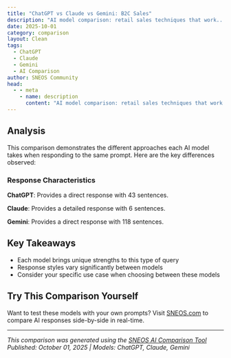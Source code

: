 ```yaml
---
title: "ChatGPT vs Claude vs Gemini: B2C Sales"
description: "AI model comparison: retail sales techniques that work..."
date: 2025-10-01
category: comparison
layout: Clean
tags:
  - ChatGPT
  - Claude
  - Gemini
  - AI Comparison
author: SNEOS Community
head:
  - - meta
    - name: description
      content: "AI model comparison: retail sales techniques that work..."
---
```


<ChatComparison
  title="ChatGPT vs Claude vs Gemini: B2C Sales"
  prompt="retail sales techniques that work"
  :responses='{
    "ChatGPT": "Certainly! Here are several effective retail sales techniques that can help boost your sales and improve customer satisfaction:\n\n1. **Know Your Product Thoroughly**  \n   Understand the features, benefits, and potential drawbacks of your products. This allows you to confidently answer questions and recommend the best options to customers.\n\n2. **Build Rapport with Customers**  \n   Greet customers warmly, make eye contact, and engage in friendly conversation. Building a connection can make customers feel valued and more comfortable making a purchase.\n\n3. **Ask Open-Ended Questions**  \n   Instead of yes/no questions, ask questions that encourage customers to talk about their needs and preferences. For example, \u201CWhat are you looking for today?\u201D or \u201CHow will you be using this product?\u201D\n\n4. **Active Listening**  \n   Pay close attention to what the customer is saying. This shows you care and helps you tailor your recommendations based on their specific needs.\n\n5. **Demonstrate the Product**  \n   Whenever possible, show the product in action. Let customers see how it works, which can increase their confidence in its value.\n\n6. **Highlight Benefits, Not Just Features**  \n   Translate product features into tangible benefits for the customer. For example, instead of saying \u201CThis jacket is waterproof,\u201D say \u201CThis jacket will keep you dry even in heavy rain.\u201D\n\n7. **Upsell and Cross-Sell**  \n   Suggest complementary products or upgrades that enhance the customer\u0027s original purchase. For instance, if someone buys a camera, suggest a memory card or carrying case.\n\n8. **Create Urgency**  \n   Use time-sensitive offers or limited stock notices to encourage quick decision-making. Phrases like \u201COnly a few left in stock\u201D or \u201CThis sale ends today\u201D can motivate customers to act.\n\n9. **Offer Personalized Recommendations**  \n   Tailor your suggestions based on the customer\u2019s previous purchases, preferences, or expressed needs.\n\n10. **Handle Objections Gracefully**  \n    Listen to customer concerns without interruption, acknowledge them, and respond with solutions or alternatives.\n\n11. **Use Positive Body Language**  \n    Smile, maintain good posture, and nod affirmatively to create a welcoming atmosphere.\n\n12. **Provide Excellent After-Sales Service**  \n    Follow up with customers, offer easy returns, and be available for questions. Satisfied customers are more likely to return and recommend your store.\n\n13. **Leverage Customer Testimonials and Reviews**  \n    Share positive feedback from other buyers to build trust and credibility.\n\n14. **Maintain a Clean and Organized Store Layout**  \n    An inviting environment makes shopping easier and more enjoyable, encouraging purchases.\n\n15. **Train Staff Regularly**  \n    Ensure all employees are knowledgeable and practiced in these techniques for consistent customer experience.\n\nImplementing these techniques can significantly enhance your retail sales performance and create loyal customers. If you want, I can also provide examples or scripts for some of these techniques!",
    "Claude": "# Proven Retail Sales Techniques\n\n## Customer-Centered Approaches\n\n**Active Listening**\n- Ask open-ended questions about needs and preferences\n- Pay attention to verbal and non-verbal cues\n- Acknowledge concerns before addressing them\n\n**Build Rapport**\n- Use the customer\u0027s name when possible\n- Find common ground through genuine conversation\n- Mirror their communication style and energy level\n\n## Product Presentation Strategies\n\n**Feature-Benefit Translation**\n- Don\u0027t just list features\u2014explain how they solve problems\n- Use specific examples: \u0022This fabric is wrinkle-resistant, so you\u0027ll look professional even after long meetings\u0022\n\n**Storytelling**\n- Share how other customers have used/benefited from products\n- Create scenarios they can envision themselves in\n- Use social proof: \u0022This is our most popular item because...\u0022\n\n**Hands-On Experience**\n- Encourage touching, trying, or testing products\n- Demonstrate features in action\n- Let them experience the quality firsthand\n\n## Psychological Techniques\n\n**Assumptive Close**\n- \u0022Would you like this gift-wrapped?\u0022 instead of \u0022Are you buying this?\u0022\n- Act as if the purchase decision is already made\n\n**Scarcity and Urgency**\n- Mention limited quantities honestly\n- Highlight time-sensitive offers\n- \u0022This is the last one in your size\u0022\n\n**Bundle and Upsell Naturally**\n- Suggest complementary items that genuinely add value\n- \u0022Customers who buy this often grab this accessory too\u0022\n\n## Communication Best Practices\n\n**Positive Language**\n- Instead of \u0022I don\u0027t know,\u0022 say \u0022Let me find out for you\u0022\n- Replace \u0022That\u0027s expensive\u0022 with \u0022It\u0027s an investment in quality\u0022\n\n**Handle Objections Gracefully**\n- Acknowledge concerns: \u0022I understand price is important\u0022\n- Provide alternatives or emphasize value\n- Offer to hold items while they consider\n\n**Know When to Give Space**\n- Read body language for signs they need time to think\n- Check in periodically without being pushy\n- \u0022I\u0027ll be right over here if you have any questions\u0022\n\nThe most effective salespeople focus on genuinely helping customers find what they need rather than just pushing products.",
    "Gemini": "Okay, let\u0027s break down retail sales techniques that are effective, categorized for clarity and covering various aspects of the sales process:\n\n**I. Building Rapport and Creating a Positive First Impression:**\n\n*   **Warm and Genuine Greeting:**\n    *   \u0022Welcome! Glad to see you today. Is there anything specific you\u0027re looking for?\u0022 (Open-ended)\n    *   \u0022Hi there! How can I help you find something special today?\u0022 (Friendly)\n    *   Avoid generic greetings like \u0022Can I help you?\u0022 which often get a reflexive \u0022No, thanks.\u0022\n*   **Active Listening:**\n    *   Pay close attention to what the customer says (verbally and non-verbally).\n    *   Use eye contact, nodding, and mirroring body language (subtly).\n    *   Paraphrase: \u0022So, you\u0027re looking for something that\u0027s durable, comfortable, and in a neutral color, is that right?\u0022\n*   **Find Common Ground:**\n    *   Observe the customer\u0027s clothing, accessories, or interests. (Do they have a sports team logo? Are they carrying a specific brand?)\n    *   Make a genuine, non-intrusive comment or ask a relevant question.\n    *   Example: \u0022That\u0027s a great [brand] bag! I\u0027ve heard they\u0027re really durable.\u0022\n*   **Smile and Be Enthusiastic:**  Enthusiasm is contagious!\n\n**II. Understanding Customer Needs and Preferences:**\n\n*   **Open-Ended Questions:**\n    *   \u0022What brings you in today?\u0022\n    *   \u0022What are you hoping to achieve with this purchase?\u0022\n    *   \u0022What features are most important to you?\u0022\n    *   \u0022Tell me more about what you\u0027re looking for...\u0022\n*   **Clarifying Questions:**\n    *   \u0022When you say \u0027comfortable,\u0027 what does that mean to you?\u0022\n    *   \u0022What\u0027s your budget for this?\u0022 (Approach delicately)\n    *   \u0022What will you be using this [product] for primarily?\u0022\n*   **Needs-Based Selling:**\n    *   Focus on how the product *solves a problem* or *fulfills a need* for the customer.\n    *   Example: Instead of \u0022This jacket is waterproof,\u0022 say \u0022This jacket will keep you dry and comfortable even in heavy rain.\u0022\n*   **Observe Customer Behavior:**\n    *   What items are they looking at?\n    *   How long do they spend looking at specific products?\n    *   Are they reading labels or comparing items?\n    *   Offer assistance based on your observations.  \u0022I noticed you were looking at this one; it\u0027s one of our bestsellers because...\u0022\n\n**III. Presenting Solutions and Demonstrating Value:**\n\n*   **Product Knowledge:**  Know your products inside and out.  Be able to answer questions about features, benefits, materials, care instructions, etc.\n*   **Features vs. Benefits:**  Don\u0027t just list features; explain the benefits to the *customer*.\n    *   *Feature:* \u0022This camera has 20 megapixels.\u0022\n    *   *Benefit:* \u0022This camera\u0027s 20 megapixels will allow you to capture stunning, high-resolution photos that you can print in large sizes without losing quality.\u0022\n*   **Demonstrations:**\n    *   Show the customer how the product works.\n    *   Let them try it out themselves (if appropriate).\n    *   Highlight key features and benefits during the demo.\n*   **Visual Merchandising:** The way products are displayed can have a huge impact on sales.\n    *   Create attractive displays that highlight key products.\n    *   Use signage to communicate product benefits and promotions.\n    *   Ensure that shelves are well-stocked and organized.\n*   **Offer Options:**\n    *   Present a few different options that meet the customer\u0027s needs and budget.\n    *   Avoid overwhelming them with too many choices.\n*   **Social Proof:**\n    *   \u0022This is one of our most popular items; customers love it because...\u0022\n    *   \u0022We\u0027ve had a lot of positive feedback on this product...\u0022\n    *   If possible, display customer reviews or testimonials.\n*   **Handle Objections:**\n    *   Listen carefully to the customer\u0027s concerns.\n    *   Acknowledge their concerns.  \u0022I understand your concern about the price...\u0022\n    *   Address the objection with facts and benefits.  \u0022...but this product is made with high-quality materials that will last for years, saving you money in the long run.\u0022\n    *   Turn objections into opportunities to reinforce the value of the product.\n\n**IV. Closing the Sale and Adding Value:**\n\n*   **Trial Closes:**\n    *   \u0022Does this sound like something that would work for you?\u0022\n    *   \u0022How do you feel about [specific feature]?\u0022\n    *   Gauge the customer\u0027s interest and address any remaining concerns.\n*   **Direct Close (if appropriate):**\n    *   \u0022Would you like to take this one home with you today?\u0022\n    *   \u0022Great! Let\u0027s head over to the register.\u0022\n*   **Assumptive Close:**\n    *   \u0022Will that be cash or credit?\u0022 (Assume they\u0027re buying)\n*   **Upselling and Cross-selling:**\n    *   *Upselling:*  Offer a higher-end version of the product.  \u0022We also have this model, which has even more features...\u0022\n    *   *Cross-selling:*  Suggest complementary items.  \u0022You might also need [related item]...\u0022\n    *   Make sure the add-on is genuinely useful and relevant.\n*   **Special Offers and Promotions:**\n    *   Inform customers about any current sales or promotions.\n    *   Offer a discount or incentive to encourage them to buy.\n*   **Warranties and Guarantees:**\n    *   Highlight the peace of mind that comes with a warranty or satisfaction guarantee.\n\n**V. Providing Excellent Customer Service (Post-Sale):**\n\n*   **Thank the Customer:**  Express genuine gratitude for their purchase.\n*   **Offer Assistance:**  \u0022If you have any questions or need help setting it up, please don\u0027t hesitate to call us.\u0022\n*   **Encourage Future Business:**\n    *   Offer a loyalty card or sign them up for your email list.\n    *   \u0022We appreciate your business and hope to see you again soon!\u0022\n*   **Handle Returns and Exchanges Graciously:**  A smooth return process can turn a potential negative into a positive and build customer loyalty.\n\n**VI. Key Mindset Principles:**\n\n*   **Focus on Helping, Not Just Selling:**  Customers can sense when you\u0027re genuinely trying to help them find the right solution.\n*   **Be Confident, But Not Pushy:**  Believe in your products and your ability to help the customer.\n*   **Be Patient:**  Don\u0027t rush the customer. Allow them to browse and make their own decisions.\n*   **Be Professional:**  Maintain a positive attitude, even when dealing with difficult customers.\n*   **Be Knowledgeable:** Stay up-to-date on product information, sales techniques, and industry trends.\n*   **Be Adaptable:** Not every technique works on every customer.  Learn to read your audience and adjust your approach accordingly.\n\n**VII.  Technology and Tools:**\n\n*   **Point of Sale (POS) Systems:**  Efficiently process transactions and track inventory.\n*   **Customer Relationship Management (CRM) Software:**  Manage customer data, track interactions, and personalize communication.\n*   **Email Marketing:**  Send targeted emails to customers with promotions, product updates, and helpful information.\n*   **Social Media:**  Engage with customers on social media, promote products, and build brand awareness.\n\n**Important Considerations:**\n\n*   **Know Your Target Audience:**  Different techniques work better with different demographics.\n*   **Store Layout and Atmosphere:**  Create a welcoming and comfortable environment.\n*   **Training and Development:**  Invest in training your staff on effective sales techniques and customer service skills.\n*   **Measurement and Analysis:**  Track your sales data to see which techniques are most effective and make adjustments as needed.  Monitor customer feedback (reviews, surveys).\n\nBy implementing these techniques and principles, you can significantly improve your retail sales performance and build long-lasting customer relationships. Good luck!\n"
  }'
  published-date="14:59"
/>

## Analysis

This comparison demonstrates the different approaches each AI model takes when responding to the same prompt. Here are the key differences observed:

### Response Characteristics

**ChatGPT**: Provides a direct response with 43 sentences. 

**Claude**: Provides a detailed response with 6 sentences. 

**Gemini**: Provides a direct response with 118 sentences. 

## Key Takeaways

- Each model brings unique strengths to this type of query
- Response styles vary significantly between models
- Consider your specific use case when choosing between these models

## Try This Comparison Yourself

Want to test these models with your own prompts? Visit [SNEOS.com](https://sneos.com) to compare AI responses side-by-side in real-time.

---

*This comparison was generated using the [SNEOS AI Comparison Tool](https://sneos.com)*
*Published: October 01, 2025 | Models: ChatGPT, Claude, Gemini*
